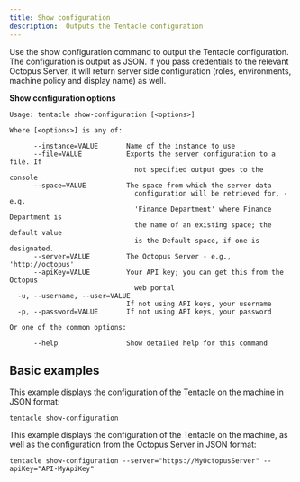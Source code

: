 ```yaml
---
title: Show configuration
description:  Outputs the Tentacle configuration
---
```


Use the show configuration command to output the Tentacle configuration. The configuration is output as JSON. If you pass credentials to the relevant Octopus Server, it will return server side configuration (roles, environments, machine policy and display name) as well.

**Show configuration options**

```text
Usage: tentacle show-configuration [<options>]

Where [<options>] is any of:

      --instance=VALUE       Name of the instance to use
      --file=VALUE           Exports the server configuration to a file. If
                               not specified output goes to the console
      --space=VALUE          The space from which the server data
                               configuration will be retrieved for, - e.g.
                               'Finance Department' where Finance Department is
                               the name of an existing space; the default value
                               is the Default space, if one is designated.
      --server=VALUE         The Octopus Server - e.g., 'http://octopus'
      --apiKey=VALUE         Your API key; you can get this from the Octopus
                               web portal
  -u, --username, --user=VALUE
                             If not using API keys, your username
  -p, --password=VALUE       If not using API keys, your password

Or one of the common options:

      --help                 Show detailed help for this command
```

## Basic examples

This example displays the configuration of the Tentacle on the machine in JSON format:

```text
tentacle show-configuration
```

This example displays the configuration of the Tentacle on the machine, as well as the configuration from the Octopus Server in JSON format:

```text
tentacle show-configuration --server="https://MyOctopusServer" --apiKey="API-MyApiKey"
```
